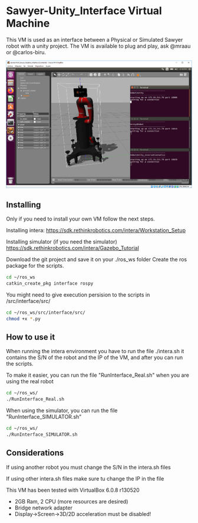 # Sawyer-Unity_Interface Virtual Machine

This VM is used as an interface between a Physical or Simulated Sawyer robot with a unity project.
The VM is available to plug and play, ask @mraau or @carlos-biru.

![Image](./screen.PNG)

Installing
----------
Only if you need to install your own VM follow the next steps.

Installing intera:
https://sdk.rethinkrobotics.com/intera/Workstation_Setup

Installing simulator (if you need the simulator)
https://sdk.rethinkrobotics.com/intera/Gazebo_Tutorial

Download the git project and save it on your ./ros_ws folder
Create the ros package for the scripts.

```sh
cd ~/ros_ws
catkin_create_pkg interface rospy
```
You might need to give execution persision to the scripts in /src/interface/src/
```sh
cd ~/ros_ws/src/interface/src/
chmod +x *.py
```

How to use it
-------------
When running the intera environment you have to run the file ./intera.sh it contains the S/N of the robot and the IP of the VM, and after you can run the scripts.

To make it easier, you can run the file "RunInterface_Real.sh" when you are using the real robot
```sh
cd ~/ros_ws/
./RunInterface_Real.sh
```

When using the simulator, you can run the file "RunInterface_SIMULATOR.sh"
```sh
cd ~/ros_ws/
./RunInterface_SIMULATOR.sh
```


Considerations
--------------
If using another robot you must change the S/N in the intera.sh files

If using other intera.sh files make sure tu change the IP in the file

This VM has been tested with VirtualBox 6.0.8 r130520
  - 2GB Ram, 2 CPU (more resources are desired)
  - Bridge network adapter
  - Display->Screen->3D/2D acceleration must be disabled!
